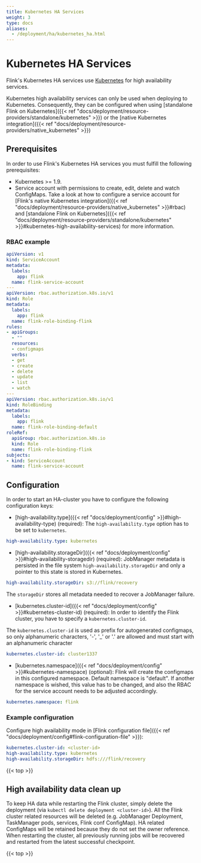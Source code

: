 ```yaml
---
title: Kubernetes HA Services
weight: 3
type: docs
aliases:
  - /deployment/ha/kubernetes_ha.html
---
```

<!--
Licensed to the Apache Software Foundation (ASF) under one
or more contributor license agreements.  See the NOTICE file
distributed with this work for additional information
regarding copyright ownership.  The ASF licenses this file
to you under the Apache License, Version 2.0 (the
"License"); you may not use this file except in compliance
with the License.  You may obtain a copy of the License at

  http://www.apache.org/licenses/LICENSE-2.0

Unless required by applicable law or agreed to in writing,
software distributed under the License is distributed on an
"AS IS" BASIS, WITHOUT WARRANTIES OR CONDITIONS OF ANY
KIND, either express or implied.  See the License for the
specific language governing permissions and limitations
under the License.
-->

# Kubernetes HA Services

Flink's Kubernetes HA services use [Kubernetes](https://kubernetes.io/) for high availability services.

Kubernetes high availability services can only be used when deploying to Kubernetes.
Consequently, they can be configured when using [standalone Flink on Kubernetes]({{< ref "docs/deployment/resource-providers/standalone/kubernetes" >}}) or the [native Kubernetes integration]({{< ref "docs/deployment/resource-providers/native_kubernetes" >}})

## Prerequisites

In order to use Flink's Kubernetes HA services you must fulfill the following prerequisites:

- Kubernetes >= 1.9.
- Service account with permissions to create, edit, delete and watch ConfigMaps. 
  Take a look at how to configure a service account for [Flink's native Kubernetes integration]({{< ref "docs/deployment/resource-providers/native_kubernetes" >}}#rbac) and [standalone Flink on Kubernetes]({{< ref "docs/deployment/resource-providers/standalone/kubernetes" >}}#kubernetes-high-availability-services) for more information. 

### RBAC example

```yaml
apiVersion: v1
kind: ServiceAccount
metadata:
  labels:
    app: flink
  name: flink-service-account
---
apiVersion: rbac.authorization.k8s.io/v1
kind: Role
metadata:
  labels:
    app: flink
  name: flink-role-binding-flink
rules:
- apiGroups:
  - ""
  resources:
  - configmaps
  verbs:
  - get
  - create
  - delete
  - update
  - list
  - watch
---
apiVersion: rbac.authorization.k8s.io/v1
kind: RoleBinding
metadata:
  labels:
    app: flink
  name: flink-role-binding-default
roleRef:
  apiGroup: rbac.authorization.k8s.io
  kind: Role
  name: flink-role-binding-flink
subjects:
- kind: ServiceAccount
  name: flink-service-account
```

## Configuration

In order to start an HA-cluster you have to configure the following configuration keys:

- [high-availability.type]({{< ref "docs/deployment/config" >}}#high-availability-type) (required): 
The `high-availability.type` option has to be set to `kubernetes`.

```yaml
high-availability.type: kubernetes
```

- [high-availability.storageDir]({{< ref "docs/deployment/config" >}}#high-availability-storagedir) (required): 
JobManager metadata is persisted in the file system `high-availability.storageDir` and only a pointer to this state is stored in Kubernetes.

```yaml
high-availability.storageDir: s3://flink/recovery
```

The `storageDir` stores all metadata needed to recover a JobManager failure.
  
- [kubernetes.cluster-id]({{< ref "docs/deployment/config" >}}#kubernetes-cluster-id) (required):
In order to identify the Flink cluster, you have to specify a `kubernetes.cluster-id`.

<span class="label label-info">The `kubernetes.cluster-id` is used as prefix for autogenerated configmaps, so only alphanumeric characters, '-', '_' or '.' are allowed and must start with an alphanumeric character</span>

```yaml
kubernetes.cluster-id: cluster1337
```

- [kubernetes.namespace]({{< ref "docs/deployment/config" >}}#kubernetes-namespace) (optional):
Flink will create the configmaps in this configured namespace. Default namespace is "default". If another namespace is wished, this value has to be changed, and also the RBAC for the service account needs to be adjusted accordingly.
```yaml
kubernetes.namespace: flink 
```

### Example configuration

Configure high availability mode in [Flink configuration file]({{< ref "docs/deployment/config#flink-configuration-file" >}}):

```yaml
kubernetes.cluster-id: <cluster-id>
high-availability.type: kubernetes
high-availability.storageDir: hdfs:///flink/recovery
```

{{< top >}}

## High availability data clean up

To keep HA data while restarting the Flink cluster, simply delete the deployment (via `kubectl delete deployment <cluster-id>`). 
All the Flink cluster related resources will be deleted (e.g. JobManager Deployment, TaskManager pods, services, Flink conf ConfigMap). 
HA related ConfigMaps will be retained because they do not set the owner reference. 
When restarting the cluster, all previously running jobs will be recovered and restarted from the latest successful checkpoint.

{{< top >}} 
